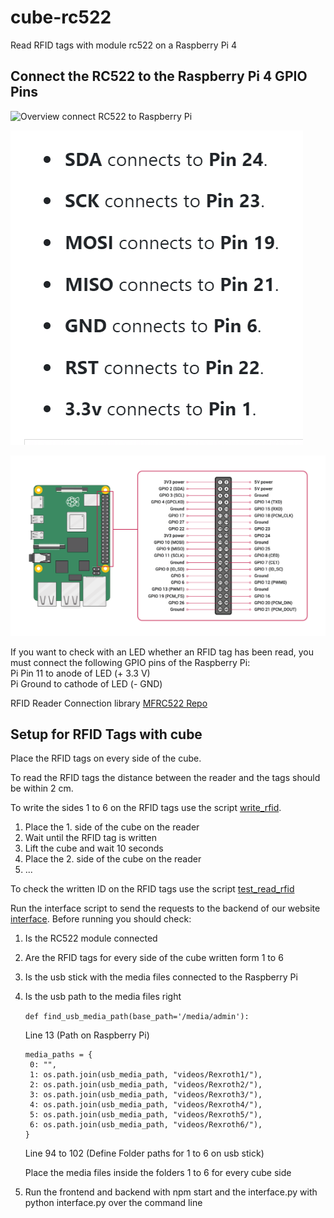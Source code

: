 # cube-rc522

Read RFID tags with module rc522 on a Raspberry Pi 4

## Connect the RC522 to the Raspberry Pi 4 GPIO Pins

![Overview connect RC522 to Raspberry Pi](./doku/Übersicht%20RC522%20Pin%20Belegung.png)

![RC522 Pin allocation](./doku/RC522%20Pin%20Belegung.png)

![GPIO Pins Raspberry Pi 4](./doku/Pins%20Raspberry%20Pi.png)

If you want to check with an LED whether an RFID tag has been read, you must connect the following GPIO pins of the Raspberry Pi: <br>
Pi Pin 11 to anode of LED (+ 3.3 V) <br>
Pi Ground to cathode of LED (- GND)

RFID Reader Connection library [MFRC522 Repo](https://github.com/pimylifeup/MFRC522-python/)

## Setup for RFID Tags with cube

Place the RFID tags on every side of the cube.

To read the RFID tags the distance between the reader and the tags should be within 2 cm.

To write the sides 1 to 6 on the RFID tags use the script [write_rfid](write_rfid.py).

1. Place the 1. side of the cube on the reader
2. Wait until the RFID tag is written
3. Lift the cube and wait 10 seconds
4. Place the 2. side of the cube on the reader
5. ...

To check the written ID on the RFID tags use the script [test_read_rfid](test_read_rfid.py)

Run the interface script to send the requests to the backend of our website [interface](interface.py).
Before running you should check:

1. Is the RC522 module connected
2. Are the RFID tags for every side of the cube written form 1 to 6
3. Is the usb stick with the media files connected to the Raspberry Pi
4. Is the usb path to the media files right

   `def find_usb_media_path(base_path='/media/admin'):`

   Line 13 (Path on Raspberry Pi)

   ```
   media_paths = {
    0: "",
    1: os.path.join(usb_media_path, "videos/Rexroth1/"),
    2: os.path.join(usb_media_path, "videos/Rexroth2/"),
    3: os.path.join(usb_media_path, "videos/Rexroth3/"),
    4: os.path.join(usb_media_path, "videos/Rexroth4/"),
    5: os.path.join(usb_media_path, "videos/Rexroth5/"),
    6: os.path.join(usb_media_path, "videos/Rexroth6/"),
   }
   ```

   Line 94 to 102 (Define Folder paths for 1 to 6 on usb stick)

   Place the media files inside the folders 1 to 6 for every cube side

5. Run the frontend and backend with npm start and the interface.py with python interface.py over the command line
